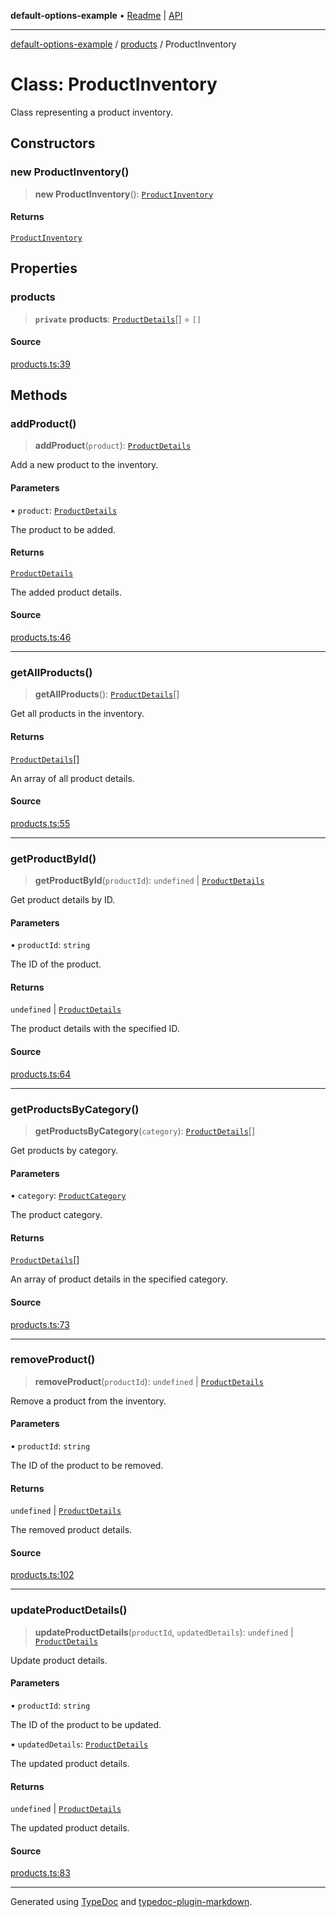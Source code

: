 **default-options-example** • [Readme](../../README.md) \| [API](../../modules.md)

***

[default-options-example](../../README.md) / [products](../README.md) / ProductInventory

# Class: ProductInventory

Class representing a product inventory.

## Constructors

### new ProductInventory()

> **new ProductInventory**(): [`ProductInventory`](ProductInventory.md)

#### Returns

[`ProductInventory`](ProductInventory.md)

## Properties

### products

> **`private`** **products**: [`ProductDetails`](../interfaces/ProductDetails.md)[] = `[]`

#### Source

[products.ts:39](https://github.com/tgreyuk/typedoc-plugin-markdown-examples/blob/5f3948e/examples/01-typedoc-plugin-markdown/src/products.ts#L39)

## Methods

### addProduct()

> **addProduct**(`product`): [`ProductDetails`](../interfaces/ProductDetails.md)

Add a new product to the inventory.

#### Parameters

• `product`: [`ProductDetails`](../interfaces/ProductDetails.md)

The product to be added.

#### Returns

[`ProductDetails`](../interfaces/ProductDetails.md)

The added product details.

#### Source

[products.ts:46](https://github.com/tgreyuk/typedoc-plugin-markdown-examples/blob/5f3948e/examples/01-typedoc-plugin-markdown/src/products.ts#L46)

***

### getAllProducts()

> **getAllProducts**(): [`ProductDetails`](../interfaces/ProductDetails.md)[]

Get all products in the inventory.

#### Returns

[`ProductDetails`](../interfaces/ProductDetails.md)[]

An array of all product details.

#### Source

[products.ts:55](https://github.com/tgreyuk/typedoc-plugin-markdown-examples/blob/5f3948e/examples/01-typedoc-plugin-markdown/src/products.ts#L55)

***

### getProductById()

> **getProductById**(`productId`): `undefined` \| [`ProductDetails`](../interfaces/ProductDetails.md)

Get product details by ID.

#### Parameters

• `productId`: `string`

The ID of the product.

#### Returns

`undefined` \| [`ProductDetails`](../interfaces/ProductDetails.md)

The product details with the specified ID.

#### Source

[products.ts:64](https://github.com/tgreyuk/typedoc-plugin-markdown-examples/blob/5f3948e/examples/01-typedoc-plugin-markdown/src/products.ts#L64)

***

### getProductsByCategory()

> **getProductsByCategory**(`category`): [`ProductDetails`](../interfaces/ProductDetails.md)[]

Get products by category.

#### Parameters

• `category`: [`ProductCategory`](../enumerations/ProductCategory.md)

The product category.

#### Returns

[`ProductDetails`](../interfaces/ProductDetails.md)[]

An array of product details in the specified category.

#### Source

[products.ts:73](https://github.com/tgreyuk/typedoc-plugin-markdown-examples/blob/5f3948e/examples/01-typedoc-plugin-markdown/src/products.ts#L73)

***

### removeProduct()

> **removeProduct**(`productId`): `undefined` \| [`ProductDetails`](../interfaces/ProductDetails.md)

Remove a product from the inventory.

#### Parameters

• `productId`: `string`

The ID of the product to be removed.

#### Returns

`undefined` \| [`ProductDetails`](../interfaces/ProductDetails.md)

The removed product details.

#### Source

[products.ts:102](https://github.com/tgreyuk/typedoc-plugin-markdown-examples/blob/5f3948e/examples/01-typedoc-plugin-markdown/src/products.ts#L102)

***

### updateProductDetails()

> **updateProductDetails**(`productId`, `updatedDetails`): `undefined` \| [`ProductDetails`](../interfaces/ProductDetails.md)

Update product details.

#### Parameters

• `productId`: `string`

The ID of the product to be updated.

• `updatedDetails`: [`ProductDetails`](../interfaces/ProductDetails.md)

The updated product details.

#### Returns

`undefined` \| [`ProductDetails`](../interfaces/ProductDetails.md)

The updated product details.

#### Source

[products.ts:83](https://github.com/tgreyuk/typedoc-plugin-markdown-examples/blob/5f3948e/examples/01-typedoc-plugin-markdown/src/products.ts#L83)

***

Generated using [TypeDoc](https://typedoc.org) and [typedoc-plugin-markdown](https://typedoc-plugin-markdown.org).
